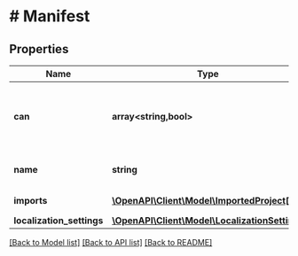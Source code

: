 # # Manifest

## Properties

Name | Type | Description | Notes
------------ | ------------- | ------------- | -------------
**can** | **array<string,bool>** | Operations the current user is able to perform on this object | [optional] [readonly]
**name** | **string** | Manifest project name | [optional] [readonly]
**imports** | [**\OpenAPI\Client\Model\ImportedProject[]**](ImportedProject.md) | Imports for a project | [optional] [readonly]
**localization_settings** | [**\OpenAPI\Client\Model\LocalizationSettings**](LocalizationSettings.md) |  | [optional]

[[Back to Model list]](../../README.md#models) [[Back to API list]](../../README.md#endpoints) [[Back to README]](../../README.md)
